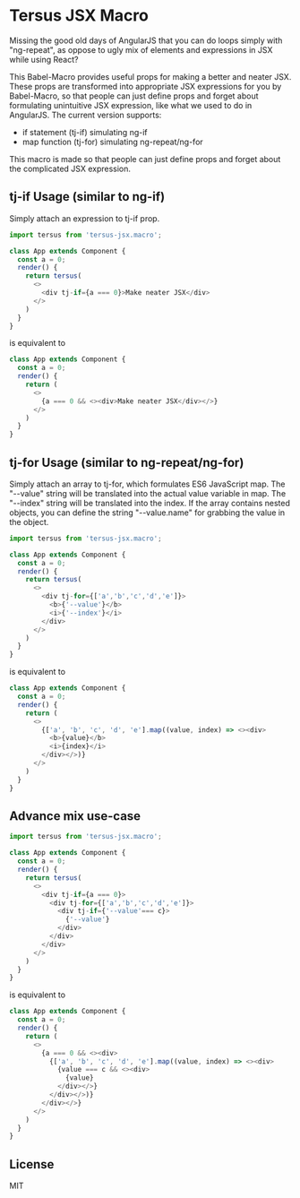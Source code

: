 # Tersus JSX Macro

Missing the good old days of AngularJS that you can do loops simply with "ng-repeat", as oppose to ugly mix of elements and expressions in JSX while using React?

This Babel-Macro provides useful props for making a better and neater JSX. These props are transformed into appropriate JSX expressions for you by Babel-Macro, so that people can just define props and forget about formulating unintuitive JSX expression, like what we used to do in AngularJS. The current version supports:
- if statement (tj-if) simulating ng-if
- map function (tj-for) simulating ng-repeat/ng-for

This macro is made so that people can just define props and forget about the complicated JSX expression.

## tj-if Usage (similar to ng-if)
Simply attach an expression to tj-if prop.

```js
import tersus from 'tersus-jsx.macro';

class App extends Component {
  const a = 0;
  render() {
    return tersus(
      <>
        <div tj-if={a === 0}>Make neater JSX</div>
      </>
    )
  }
}
```

is equivalent to

```js
class App extends Component {
  const a = 0;
  render() {
    return (
      <>
        {a === 0 && <><div>Make neater JSX</div></>}
      </>
    )
  }
}
```

## tj-for Usage (similar to ng-repeat/ng-for)
Simply attach an array to tj-for, which formulates ES6 JavaScript map.
The "--value" string will be translated into the actual value variable in map.
The "--index" string will be translated into the index.
If the array contains nested objects, you can define the string "--value.name"
for grabbing the value in the object.

```js
import tersus from 'tersus-jsx.macro';

class App extends Component {
  const a = 0;
  render() {
    return tersus(
      <>
        <div tj-for={['a','b','c','d','e']}>
          <b>{'--value'}</b>
          <i>{'--index'}</i>
        </div>
      </>
    )
  }
}
```

is equivalent to

```js
class App extends Component {
  const a = 0;
  render() {
    return (
      <>
        {['a', 'b', 'c', 'd', 'e'].map((value, index) => <><div>
          <b>{value}</b>
          <i>{index}</i>
        </div></>)}
      </>
    )
  }
}
```
## Advance mix use-case
```js
import tersus from 'tersus-jsx.macro';

class App extends Component {
  const a = 0;
  render() {
    return tersus(
      <>
        <div tj-if={a === 0}>
          <div tj-for={['a','b','c','d','e']}>
            <div tj-if={'--value'=== c}>
              {'--value'}
            </div>
          </div>
        </div> 
      </>
    )
  }
}
```

is equivalent to

```js
class App extends Component {
  const a = 0;
  render() {
    return (
      <>
        {a === 0 && <><div>
          {['a', 'b', 'c', 'd', 'e'].map((value, index) => <><div>
            {value === c && <><div>
              {value}
            </div></>}
          </div></>)}
        </div></>} 
      </>
    )
  }
}
```

## License

MIT
